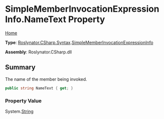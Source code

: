 # SimpleMemberInvocationExpressionInfo\.NameText Property

[Home](../../../../../README.md)

**Type**: [Roslynator.CSharp.Syntax](../../README.md)\.[SimpleMemberInvocationExpressionInfo](../README.md)

**Assembly**: Roslynator\.CSharp\.dll

## Summary

The name of the member being invoked\.

```csharp
public string NameText { get; }
```

### Property Value

System\.[String](https://docs.microsoft.com/en-us/dotnet/api/system.string)

